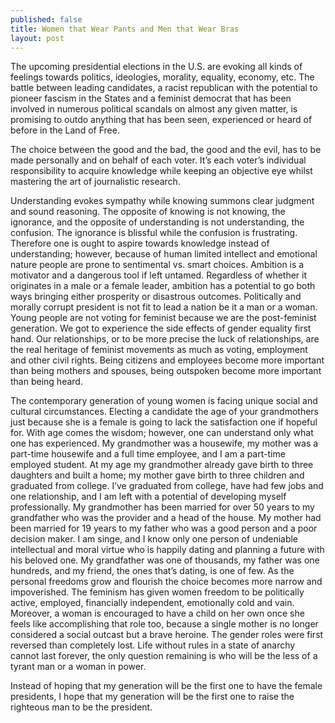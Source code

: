 ```yaml
---
published: false
title: Women that Wear Pants and Men that Wear Bras
layout: post
---
```

The upcoming presidential elections in the U.S. are evoking all kinds of feelings towards politics, ideologies, morality, equality, economy, etc. The battle between leading candidates, a racist republican with the potential to pioneer fascism in the States and a feminist democrat that has been involved in numerous political scandals on almost any given matter, is promising to outdo anything that has been seen, experienced or heard of before in the Land of Free.

The choice between the good and the bad, the good and the evil, has to be made personally and on behalf of each voter. It’s each voter’s individual responsibility to acquire knowledge while keeping an objective eye whilst mastering the art of journalistic research.

Understanding evokes sympathy while knowing summons clear judgment and sound reasoning. The opposite of knowing is not knowing, the ignorance, and the opposite of understanding is not understanding, the confusion. The ignorance is blissful while the confusion is frustrating. Therefore one is ought to aspire towards knowledge instead of understanding; however, because of human limited intellect and emotional nature people are prone to sentimental vs. smart choices.
Ambition is a motivator and a dangerous tool if left untamed. Regardless of whether it originates in a male or a female leader, ambition has a potential to go both ways bringing either prosperity or disastrous outcomes. Politically and morally corrupt president is not fit to lead a nation be it a man or a woman. Young people are not voting for feminist because we are the post-feminist generation. We got to experience the side effects of gender equality first hand. Our relationships, or to be more precise the luck of relationships, are the real heritage of feminist movements as much as voting, employment and other civil rights. Being citizens and employees become more important than being mothers and spouses, being outspoken become more important than being heard.

The contemporary generation of young women is facing unique social and cultural circumstances. Electing a candidate the age of your grandmothers just because she is a female is going to lack the satisfaction one if hopeful for. With age comes the wisdom; however, one can understand only what one has experienced. My grandmother was a housewife, my mother was a part-time housewife and a full time employee, and I am a part-time employed student. At my age my grandmother already gave birth to three daughters and built a home; my mother gave birth to three children and graduated from college. I’ve graduated from college, have had few jobs and one relationship, and I am left with a potential of developing myself professionally. My grandmother has been married for over 50 years to my grandfather who was the provider and a head of the house. My mother had been married for 19 years to my father who was a good person and a poor decision maker. I am singe, and I know only one person of undeniable intellectual and moral virtue who is happily dating and planning a future with his beloved one. My grandfather was one of thousands, my father was one hundreds, and my friend, the ones that’s dating, is one of few. As the personal freedoms grow and flourish the choice becomes more narrow and impoverished. The feminism has given women freedom to be politically active, employed, financially independent, emotionally cold and vain. Moreover, a woman is encouraged to have a child on her own once she feels like accomplishing that role too, because a single mother is no longer considered a social outcast but a brave heroine. The gender roles were first reversed than completely lost. Life without rules in a state of anarchy cannot last forever, the only question remaining is who will be the less of a tyrant man or a woman in power.

Instead of hoping that my generation will be the first one to have the female presidents, I hope that my generation will be the first one to raise the righteous man to be the president. 
